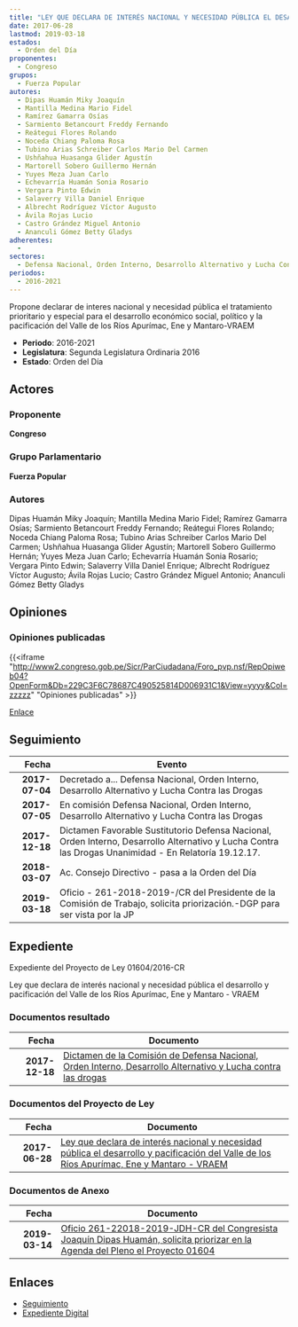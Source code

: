 ```yaml
---
title: "LEY QUE DECLARA DE INTERÉS NACIONAL Y NECESIDAD PÚBLICA EL DESARROLLO Y PACIFICACIÓN DEL VALLE DE LOS RÍOS APURÍMAC, ENE Y MANTARO-VRAEM"
date: 2017-06-28
lastmod: 2019-03-18
estados: 
  - Orden del Día
proponentes: 
  - Congreso
grupos: 
  - Fuerza Popular
autores: 
  - Dipas Huamán Miky Joaquín
  - Mantilla Medina Mario Fidel
  - Ramírez Gamarra Osías
  - Sarmiento Betancourt Freddy Fernando
  - Reátegui Flores Rolando
  - Noceda Chiang Paloma Rosa
  - Tubino Arias Schreiber Carlos Mario Del Carmen
  - Ushñahua Huasanga Glider Agustín
  - Martorell Sobero Guillermo Hernán
  - Yuyes Meza Juan Carlo
  - Echevarría Huamán Sonia Rosario
  - Vergara Pinto Edwin
  - Salaverry Villa Daniel Enrique
  - Albrecht Rodríguez Víctor Augusto
  - Ávila Rojas Lucio
  - Castro Grández Miguel Antonio
  - Ananculi Gómez Betty Gladys
adherentes: 
  - 
sectores: 
  - Defensa Nacional, Orden Interno, Desarrollo Alternativo y Lucha Contra las Drogas
periodos: 
  - 2016-2021
---
```


Propone declarar de interes nacional y necesidad pública el tratamiento prioritario y especial para el desarrollo económico social, político y la pacificación del Valle de los Ríos Apurímac, Ene y Mantaro-VRAEM

- **Periodo**: 2016-2021
- **Legislatura**: Segunda Legislatura Ordinaria 2016
- **Estado**: Orden del Día

## Actores

### Proponente

**Congreso**

### Grupo Parlamentario

**Fuerza Popular**

### Autores

Dipas Huamán Miky Joaquín; Mantilla Medina Mario Fidel; Ramírez Gamarra Osías; Sarmiento Betancourt Freddy Fernando; Reátegui Flores Rolando; Noceda Chiang Paloma Rosa; Tubino Arias Schreiber Carlos Mario Del Carmen; Ushñahua Huasanga Glider Agustín; Martorell Sobero Guillermo Hernán; Yuyes Meza Juan Carlo; Echevarría Huamán Sonia Rosario; Vergara Pinto Edwin; Salaverry Villa Daniel Enrique; Albrecht Rodríguez Víctor Augusto; Ávila Rojas Lucio; Castro Grández Miguel Antonio; Ananculi Gómez Betty Gladys


## Opiniones

### Opiniones publicadas

{{<iframe "http://www2.congreso.gob.pe/Sicr/ParCiudadana/Foro_pvp.nsf/RepOpiweb04?OpenForm&Db=229C3F6C78687C490525814D006931C1&View=yyyy&Col=zzzzz" "Opiniones publicadas" >}}

[Enlace](http://www2.congreso.gob.pe/Sicr/ParCiudadana/Foro_pvp.nsf/RepOpiweb04?OpenForm&Db=229C3F6C78687C490525814D006931C1&View=yyyy&Col=zzzzz)

## Seguimiento

| Fecha | Evento |
|------:|--------|
| **2017-07-04** | Decretado a... Defensa Nacional, Orden Interno, Desarrollo Alternativo y Lucha Contra las Drogas|
| **2017-07-05** | En comisión Defensa Nacional, Orden Interno, Desarrollo Alternativo y Lucha Contra las Drogas|
| **2017-12-18** | Dictamen Favorable Sustitutorio Defensa Nacional, Orden Interno, Desarrollo Alternativo y Lucha Contra las Drogas Unanimidad - En Relatoría 19.12.17.|
| **2018-03-07** | Ac. Consejo Directivo - pasa a la Orden del Día|
| **2019-03-18** | Oficio - 261-2018-2019-/CR del Presidente de la Comisión de Trabajo, solicita priorización.-DGP para ser vista por la JP|


## Expediente

Expediente del Proyecto de Ley 01604/2016-CR

Ley que declara de interés nacional y necesidad pública el desarrollo y pacificación del Valle de los Ríos Apurímac, Ene y Mantaro - VRAEM


### Documentos resultado

| Fecha | Documento |
|------:|--------|
| **2017-12-18** | [Dictamen de la Comisión de Defensa Nacional, Orden Interno, Desarrollo Alternativo y Lucha contra las drogas](http://www.leyes.congreso.gob.pe/Documentos/2016_2021/Dictamenes/Proyectos_de_Ley/01604DC07MAY20171218.pdf) |

### Documentos del Proyecto de Ley

| Fecha | Documento |
|------:|--------|
| **2017-06-28** | [Ley que declara de interés nacional y necesidad pública el desarrollo y pacificación del Valle de los Ríos Apurímac, Ene y Mantaro - VRAEM](http://www.leyes.congreso.gob.pe/Documentos/2016_2021/Proyectos_de_Ley_y_de_Resoluciones_Legislativas/PL0160420170628.pdf) |

### Documentos de Anexo

| Fecha | Documento |
|------:|--------|
| **2019-03-14** | [Oficio 261-22018-2019-JDH-CR del Congresista Joaquín Dipas Huamán, solicita priorizar en la Agenda del Pleno el Proyecto 01604](http://www.leyes.congreso.gob.pe/Documentos/2016_2021/Oficios/Congresistas/OFICIO-261-2018-2019-JDH-CR.pdf) |

## Enlaces 

- [Seguimiento](http://www2.congreso.gob.pehttp://www2.congreso.gob.pe/Sicr/TraDocEstProc/CLProLey2016.nsf/f7fff46988ca05b1052578e100829cc7/54a751d2777646e60525814e0002a922?OpenDocument)
- [Expediente Digital](http://www2.congreso.gob.pehttp://www2.congreso.gob.pe/Sicr/TraDocEstProc/CLProLey2016.nsf/f7fff46988ca05b1052578e100829cc7/54a751d2777646e60525814e0002a922?OpenDocument&Click=05257FB7005EB655.eb71d0cf91d8294e05256cdf006b5706/$Body/0.1C6C)
